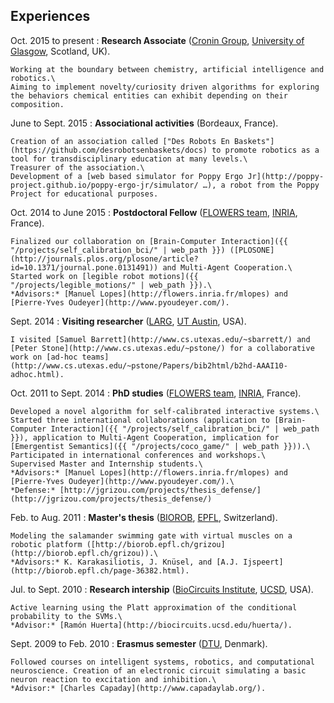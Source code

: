 ## Experiences

Oct. 2015 to present
: **Research Associate** ([Cronin Group](http://www.chem.gla.ac.uk/cronin/), [University of Glasgow](http://www.gla.ac.uk/), Scotland, UK).

    Working at the boundary between chemistry, artificial intelligence and robotics.\
    Aiming to implement novelty/curiosity driven algorithms for exploring the behaviors chemical entities can exhibit depending on their composition.

June to Sept. 2015
: **Associational activities** (Bordeaux, France).

    Creation of an association called ["Des Robots En Baskets"](https://github.com/desrobotsenbaskets/docs) to promote robotics as a tool for transdisciplinary education at many levels.\
    Treasurer of the association.\
    Development of a [web based simulator for Poppy Ergo Jr](http://poppy-project.github.io/poppy-ergo-jr/simulator/ …), a robot from the Poppy Project for educational purposes.

Oct. 2014 to June 2015
:   **Postdoctoral Fellow** ([FLOWERS team](http://flowers.inria.fr/), [INRIA](http://www.inria.fr/), France).

    Finalized our collaboration on [Brain-Computer Interaction]({{ "/projects/self_calibration_bci/" | web_path }}) ([PLOSONE](http://journals.plos.org/plosone/article?id=10.1371/journal.pone.0131491)) and Multi-Agent Cooperation.\
    Started work on [legible robot motions]({{ "/projects/legible_motions/" | web_path }}).\
    *Advisors:* [Manuel Lopes](http://flowers.inria.fr/mlopes) and [Pierre-Yves Oudeyer](http://www.pyoudeyer.com/).

Sept. 2014
:   **Visiting researcher** ([LARG](http://www.cs.utexas.edu/~pstone/), [UT Austin](http://www.utexas.edu/), USA).

    I visited [Samuel Barrett](http://www.cs.utexas.edu/~sbarrett/) and [Peter Stone](http://www.cs.utexas.edu/~pstone/) for a collaborative work on [ad-hoc teams](http://www.cs.utexas.edu/~pstone/Papers/bib2html/b2hd-AAAI10-adhoc.html).

Oct. 2011 to Sept. 2014
:   **PhD studies** ([FLOWERS team](http://flowers.inria.fr/), [INRIA](http://www.inria.fr/), France).

    Developed a novel algorithm for self-calibrated interactive systems.\
    Started three international collaborations (application to [Brain-Computer Interaction]({{ "/projects/self_calibration_bci/" | web_path }}), application to Multi-Agent Cooperation, implication for [Emergentist Semantics]({{ "/projects/coco_game/" | web_path }})).\
    Participated in international conferences and workshops.\
    Supervised Master and Internship students.\
    *Advisors:* [Manuel Lopes](http://flowers.inria.fr/mlopes) and [Pierre-Yves Oudeyer](http://www.pyoudeyer.com/).\
    *Defense:* [http://jgrizou.com/projects/thesis_defense/](http://jgrizou.com/projects/thesis_defense/)

Feb. to Aug. 2011
:   **Master's thesis** ([BIOROB](http://biorob.epfl.ch/), [EPFL](http://www.epfl.ch/), Switzerland).

    Modeling the salamander swimming gate with virtual muscles on a robotic platform ([http://biorob.epfl.ch/grizou](http://biorob.epfl.ch/grizou)).\
    *Advisors:* K. Karakasiliotis, J. Knüsel, and [A.J. Ijspeert](http://biorob.epfl.ch/page-36382.html).

Jul. to Sept. 2010
:   **Research intership** ([BioCircuits Institute](http://biocircuits.ucsd.edu/), [UCSD](http://www.ucsd.edu/), USA).

    Active learning using the Platt approximation of the conditional probability to the SVMs.\
    *Advisor:* [Ramón Huerta](http://biocircuits.ucsd.edu/huerta/).

Sept. 2009 to Feb. 2010
:   **Erasmus semester** ([DTU](http://www.dtu.dk/english), Denmark).

    Followed courses on intelligent systems, robotics, and computational neuroscience. Creation of an electronic circuit simulating a basic neuron reaction to excitation and inhibition.\
    *Advisor:* [Charles Capaday](http://www.capadaylab.org/).
